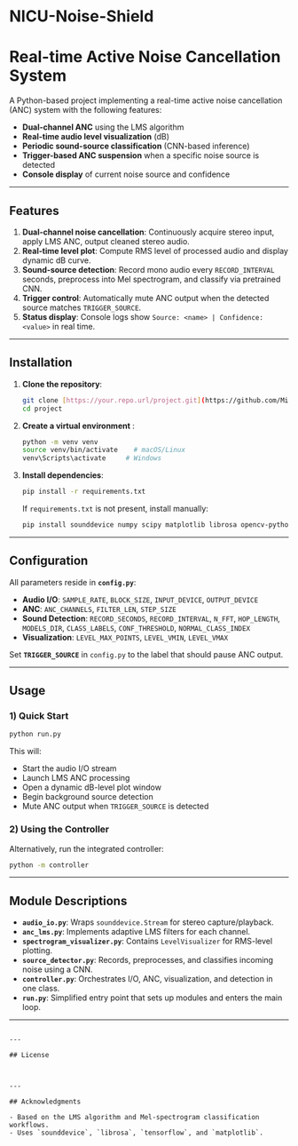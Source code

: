 # NICU-Noise-Shield
# Real-time Active Noise Cancellation System

A Python-based project implementing a real-time active noise cancellation (ANC) system with the following features:

- **Dual-channel ANC** using the LMS algorithm  
- **Real-time audio level visualization** (dB)  
- **Periodic sound-source classification** (CNN-based inference)  
- **Trigger-based ANC suspension** when a specific noise source is detected  
- **Console display** of current noise source and confidence

---

## Features

1. **Dual‑channel noise cancellation**: Continuously acquire stereo input, apply LMS ANC, output cleaned stereo audio.  
2. **Real‑time level plot**: Compute RMS level of processed audio and display dynamic dB curve.  
3. **Sound‑source detection**: Record mono audio every `RECORD_INTERVAL` seconds, preprocess into Mel spectrogram, and classify via pretrained CNN.  
4. **Trigger control**: Automatically mute ANC output when the detected source matches `TRIGGER_SOURCE`.  
5. **Status display**: Console logs show `Source: <name> | Confidence: <value>` in real time.


---

## Installation

1. **Clone the repository**:
   ```bash
   git clone [https://your.repo.url/project.git](https://github.com/MiMickyyy/NICU-Noise-Shield.git)
   cd project
   ```

2. **Create a virtual environment** :
   ```bash
   python -m venv venv
   source venv/bin/activate    # macOS/Linux
   venv\Scripts\activate     # Windows
   ```

3. **Install dependencies**:
   ```bash
   pip install -r requirements.txt
   ```

   If `requirements.txt` is not present, install manually:
   ```bash
   pip install sounddevice numpy scipy matplotlib librosa opencv-python tensorflow
   ```

---

## Configuration

All parameters reside in **`config.py`**:

- **Audio I/O**: `SAMPLE_RATE`, `BLOCK_SIZE`, `INPUT_DEVICE`, `OUTPUT_DEVICE`  
- **ANC**: `ANC_CHANNELS`, `FILTER_LEN`, `STEP_SIZE`  
- **Sound Detection**: `RECORD_SECONDS`, `RECORD_INTERVAL`, `N_FFT`, `HOP_LENGTH`, `MODELS_DIR`, `CLASS_LABELS`, `CONF_THRESHOLD`, `NORMAL_CLASS_INDEX`  
- **Visualization**: `LEVEL_MAX_POINTS`, `LEVEL_VMIN`, `LEVEL_VMAX`  

Set **`TRIGGER_SOURCE`** in `config.py` to the label that should pause ANC output.

---

## Usage

### 1) Quick Start

```bash
python run.py
```  

This will:

- Start the audio I/O stream  
- Launch LMS ANC processing  
- Open a dynamic dB-level plot window  
- Begin background source detection  
- Mute ANC output when `TRIGGER_SOURCE` is detected

### 2) Using the Controller

Alternatively, run the integrated controller:

```bash
python -m controller
```  

---

## Module Descriptions

- **`audio_io.py`**: Wraps `sounddevice.Stream` for stereo capture/playback.  
- **`anc_lms.py`**: Implements adaptive LMS filters for each channel.  
- **`spectrogram_visualizer.py`**: Contains `LevelVisualizer` for RMS-level plotting.  
- **`source_detector.py`**: Records, preprocesses, and classifies incoming noise using a CNN.  
- **`controller.py`**: Orchestrates I/O, ANC, visualization, and detection in one class.  
- **`run.py`**: Simplified entry point that sets up modules and enters the main loop.  

---


```

---

## License



---

## Acknowledgments

- Based on the LMS algorithm and Mel-spectrogram classification workflows.
- Uses `sounddevice`, `librosa`, `tensorflow`, and `matplotlib`.

